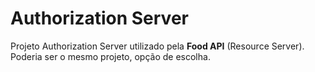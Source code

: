 # Authorization Server

Projeto Authorization Server utilizado pela **Food API** (Resource Server).
Poderia ser o mesmo projeto, opção de escolha.
